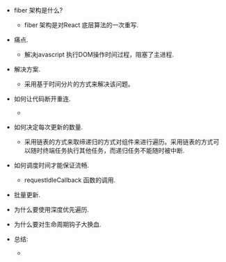 * fiber 架构是什么?
    *  fiber 架构是对React 底层算法的一次重写.

* 痛点.
    *  解决javascript 执行DOM操作时间过程，阻塞了主进程.

* 解决方案.
    * 采用基于时间分片的方式来解决该问题。

* 如何让代码断开重连.

    * 

* 如何决定每次更新的数量.

    * 采用链表的方式来取缔递归的方式对组件来进行遍历。采用链表的方式可以随时终端任务执行其他任务，而递归任务不能随时被中断.

* 如何调度时间才能保证流畅.
    
    * requestIdleCallback 函数的调用.

    

* 批量更新.

* 为什么要使用深度优先遍历.

* 为什么要对生命周期钩子大换血.

* 总结:

    *  
